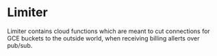 # Limiter

Limiter contains cloud functions which are meant to cut connections for GCE
buckets to the outside world, when receiving billing allerts over pub/sub.
